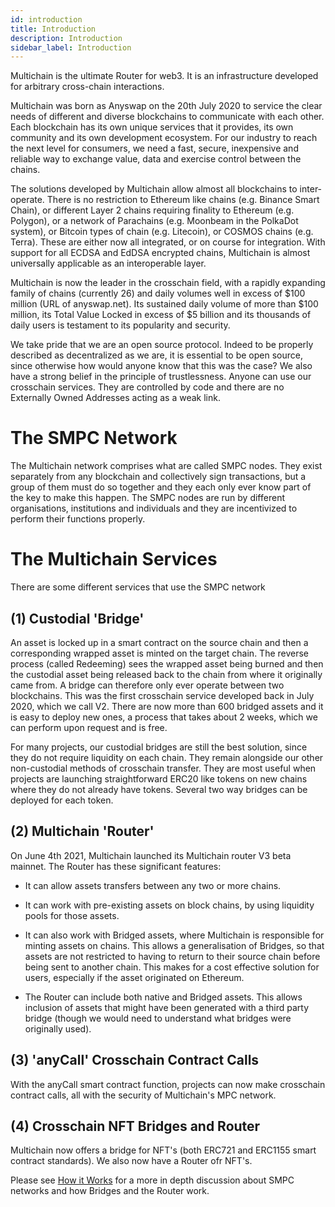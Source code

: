 ```yaml
---
id: introduction
title: Introduction
description: Introduction
sidebar_label: Introduction
---
```


Multichain is the ultimate Router for web3. It is an infrastructure developed for arbitrary cross-chain interactions.


Multichain was born as Anyswap on the 20th July 2020 to service the clear needs of different and diverse blockchains to communicate with each other. Each blockchain has its own unique services that it provides, its own community and its own development ecosystem. For our industry to reach the next level for consumers, we need a fast, secure, inexpensive and reliable way to exchange value, data and exercise control between the chains. 

The solutions developed by Multichain allow almost all blockchains to inter-operate. There is no restriction to Ethereum like chains (e.g. Binance Smart Chain), or different Layer 2 chains requiring finality to Ethereum (e.g. Polygon), or a network of Parachains (e.g. Moonbeam in the PolkaDot system), or Bitcoin types of chain (e.g. Litecoin), or COSMOS chains (e.g. Terra). These are either now all integrated, or on course for integration. With support for all ECDSA and EdDSA encrypted chains, Multichain is almost universally applicable as an interoperable layer.

Multichain is now the leader in the crosschain field, with a rapidly expanding family of chains (currently 26) and daily volumes well in excess of $100 million (URL of anyswap.net). Its sustained daily volume of more than $100 million, its Total Value Locked in excess of $5 billion and its thousands of daily users is testament to its popularity and security.

We take pride that we are an open source protocol. Indeed to be properly described as decentralized as we are, it is essential to be open source, since otherwise how would anyone know that this was the case? We also have a strong belief in the principle of trustlessness. Anyone can use our crosschain services. They are controlled by code and there are no Externally Owned Addresses acting as a weak link.


The SMPC Network
===============

The Multichain network comprises what are called SMPC nodes. They exist separately from any blockchain and collectively sign transactions, but a group of them must do so together and they each only ever know part of the key to make this happen. The SMPC nodes are run by different organisations, institutions and individuals and they are incentivized to perform their functions properly.


The Multichain Services
=======================

There are some different services that use the SMPC network

(1) Custodial 'Bridge'
----------------------

An asset is locked up in a smart contract on the source chain and then a corresponding wrapped asset is minted on the target chain. The reverse process (called Redeeming) sees the wrapped asset being burned and then the custodial asset being released back to the chain from where it originally came from. A bridge can therefore only ever operate between two blockchains. This was the first crosschain service developed back in July 2020, which we call V2. There are now more than 600 bridged assets and it is easy to deploy new ones, a process that takes about 2 weeks, which we can perform upon request and is free.

For many projects, our custodial bridges are still the best solution, since they do not require liquidity on each chain. They remain alongside our other non-custodial methods of crosschain transfer. They are most useful when projects are launching straightforward ERC20 like tokens on new chains where they do not already have tokens. Several two way bridges can be deployed for each token.




(2) Multichain 'Router'
-----------------------

On June 4th 2021, Multichain launched its Multichain router V3 beta mainnet. The Router has these significant features:

- It can allow assets transfers between any two or more chains.

- It can work with pre-existing assets on block chains, by using liquidity pools for those assets.

- It can also work with Bridged assets, where Multichain is responsible for minting assets on chains. This allows a generalisation of Bridges, so that assets are not restricted to having to return to their source chain before being sent to another chain. This makes for a cost effective solution for users, especially if the asset originated on Ethereum.

 - The Router can include both native and Bridged assets. This allows inclusion of assets that might have been generated with a third party bridge (though we would need to understand what bridges were originally used).

    


(3) 'anyCall' Crosschain Contract Calls
---------------------------------------

With the anyCall smart contract function, projects can now make crosschain contract calls, all with the security of Multichain's MPC network.

(4) Crosschain NFT Bridges and Router
-------------------------------------

Multichain now offers a bridge for NFT's (both ERC721 and ERC1155 smart contract standards). We also now have a Router ofr NFT's.


Please see [How it Works](/HowItWorks/howItWorks.md) for a more in depth discussion about SMPC networks and how Bridges and the Router work.



